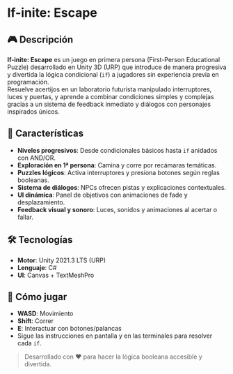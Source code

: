 # If-inite: Escape

## 🎮 Descripción

**If-inite: Escape** es un juego en primera persona (First-Person Educational Puzzle) desarrollado en Unity 3D (URP) que introduce de manera progresiva y divertida la lógica condicional (`if`) a jugadores sin experiencia previa en programación.  
Resuelve acertijos en un laboratorio futurista manipulado interruptores, luces y puertas, y aprende a combinar condiciones simples y complejas gracias a un sistema de feedback inmediato y diálogos con personajes inspirados únicos.

## 🚀 Características

- **Niveles progresivos**: Desde condicionales básicos hasta `if` anidados con AND/OR.
- **Exploración en 1ª persona**: Camina y corre por recámaras temáticas.
- **Puzzles lógicos**: Activa interruptores y presiona botones según reglas booleanas.
- **Sistema de diálogos**: NPCs ofrecen pistas y explicaciones contextuales.
- **UI dinámica**: Panel de objetivos con animaciones de fade y desplazamiento.
- **Feedback visual y sonoro**: Luces, sonidos y animaciones al acertar o fallar.

## 🛠 Tecnologías

- **Motor**: Unity 2021.3 LTS (URP)  
- **Lenguaje**: C#  
- **UI**: Canvas + TextMeshPro 

## 🎯 Cómo jugar

- **WASD**: Movimiento  
- **Shift**: Correr  
- **E**: Interactuar con botones/palancas  
- Sigue las instrucciones en pantalla y en las terminales para resolver cada `if`.

> Desarrollado con ❤️ para hacer la lógica booleana accesible y divertida.
